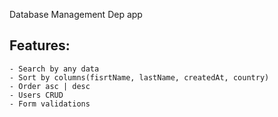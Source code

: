 Database Management Dep app

## Features:
    - Search by any data
    - Sort by columns(fisrtName, lastName, createdAt, country)
    - Order asc | desc
    - Users CRUD
    - Form validations
